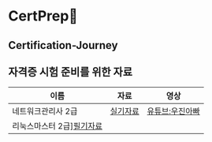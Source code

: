# CertPrep🎫
Certification-Journey <br><br> 
자격증 시험 준비를 위한 자료
-------------------------
|이름|자료|영상|
|---|---|---|
|네트워크관리사 2급|[실기자료](https://drive.google.com/drive/folders/1ylv3HndZ80L3u2ERq-zh12pDY8dytxnd?usp=sharing)|[유튜브:우진아빠](https://www.youtube.com/@tech-network)|
|리눅스마스터 2급][필기자료](https://drive.google.com/drive/folders/16q-05RVcaGezsZLjQyW0rqFV2GbdQgVU?usp=sharing)|
